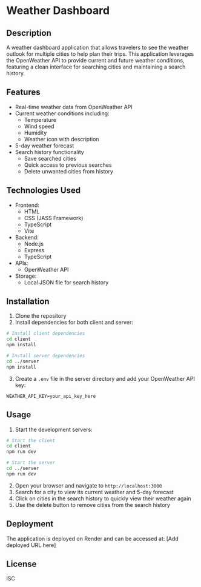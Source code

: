 # Weather Dashboard

## Description
A weather dashboard application that allows travelers to see the weather outlook for multiple cities to help plan their trips. This application leverages the OpenWeather API to provide current and future weather conditions, featuring a clean interface for searching cities and maintaining a search history.

## Features
- Real-time weather data from OpenWeather API
- Current weather conditions including:
  - Temperature
  - Wind speed
  - Humidity
  - Weather icon with description
- 5-day weather forecast
- Search history functionality
  - Save searched cities
  - Quick access to previous searches
  - Delete unwanted cities from history

## Technologies Used
- Frontend:
  - HTML
  - CSS (JASS Framework)
  - TypeScript
  - Vite
- Backend:
  - Node.js
  - Express
  - TypeScript
- APIs:
  - OpenWeather API
- Storage:
  - Local JSON file for search history

## Installation
1. Clone the repository
2. Install dependencies for both client and server:
```bash
# Install client dependencies
cd client
npm install

# Install server dependencies
cd ../server
npm install
```
3. Create a `.env` file in the server directory and add your OpenWeather API key:
```
WEATHER_API_KEY=your_api_key_here
```

## Usage
1. Start the development servers:
```bash
# Start the client
cd client
npm run dev

# Start the server
cd ../server
npm run dev
```
2. Open your browser and navigate to `http://localhost:3000`
3. Search for a city to view its current weather and 5-day forecast
4. Click on cities in the search history to quickly view their weather again
5. Use the delete button to remove cities from the search history

## Deployment
The application is deployed on Render and can be accessed at: [Add deployed URL here]

## License
ISC
